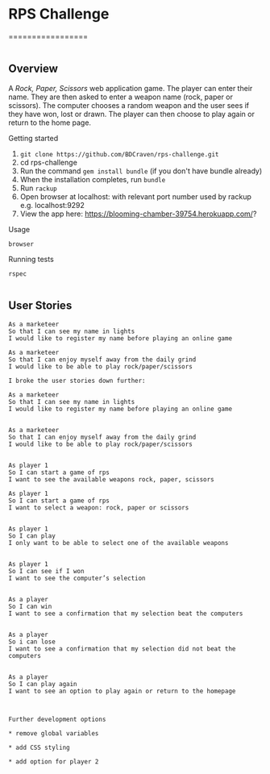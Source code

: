 # RPS Challenge
=================
```

```

Overview
---------
A _Rock, Paper, Scissors_ web application game. The player can enter their name. They are then asked to enter a weapon name (rock, paper or scissors). The computer chooses a random weapon and the user sees if they have won, lost or drawn. The player can then choose to play again or return to the home page.  

Getting started

1. `git clone https://github.com/BDCraven/rps-challenge.git`
2. cd rps-challenge
3. Run the command `gem install bundle` (if you don't have bundle already)
4. When the installation completes, run `bundle`
5. Run `rackup`
6. Open browser at localhost: with relevant port number used by rackup e.g. localhost:9292
7. View the app here: https://blooming-chamber-39754.herokuapp.com/?

Usage

`browser`

Running tests

`rspec`


```

```


User Stories
----

```
As a marketeer
So that I can see my name in lights
I would like to register my name before playing an online game

```

```
As a marketeer
So that I can enjoy myself away from the daily grind
I would like to be able to play rock/paper/scissors

```

```
I broke the user stories down further:

```
```
As a marketeer
So that I can see my name in lights
I would like to register my name before playing an online game

```

```

As a marketeer
So that I can enjoy myself away from the daily grind
I would like to be able to play rock/paper/scissors

```

```

As player 1
So I can start a game of rps
I want to see the available weapons rock, paper, scissors

```


```
As player 1
So I can start a game of rps
I want to select a weapon: rock, paper or scissors

```

```

As player 1
So I can play
I only want to be able to select one of the available weapons

```

```

As player 1
So I can see if I won
I want to see the computer’s selection

```

```

As a player
So I can win
I want to see a confirmation that my selection beat the computers

```

```

As a player
So i can lose
I want to see a confirmation that my selection did not beat the computers

```

```

As a player
So I can play again
I want to see an option to play again or return to the homepage

```

```


Further development options

* remove global variables

* add CSS styling

* add option for player 2


```
